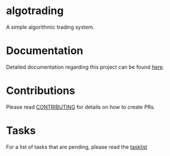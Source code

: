 # algotrading
A simple algorithmic trading system.

# Documentation
Detailed documentation regarding this project can be found [here](https://sumukshashidhar.com/algotrading).

# Contributions
Please read [CONTRIBUTING](docs/CONTRIBUTING.md) for details on how to create PRs.


# Tasks

For a list of tasks that are pending, please read the [tasklist](docs/TASKS.md)
